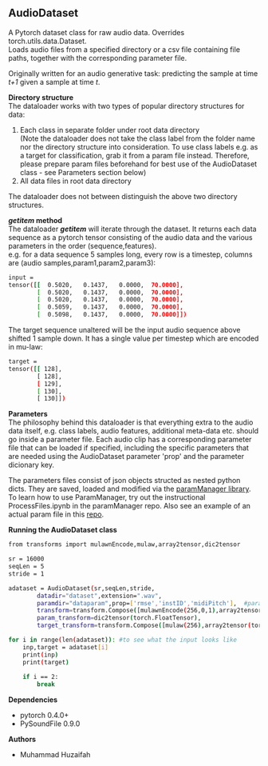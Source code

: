 ## AudioDataset

A Pytorch dataset class for raw audio data. Overrides torch.utils.data.Dataset.  
Loads audio files from a specified directory or a csv file containing file paths, together with the corresponding parameter file.

Originally written for an audio generative task: predicting the sample at time _t+1_ given a sample at time _t_.

**Directory structure**  
The dataloader works with two types of popular directory structures for data:
1. Each class in separate folder under root data directory  
(Note the dataloader does not take the class label from the folder name nor the directory structure into consideration. To use class labels e.g. as a target for classification, grab it from a param file instead. Therefore, please prepare param files beforehand for best use of the AudioDataset class - see Parameters section below) 
2. All data files in root data directory

The dataloader does not between distinguish the above two directory structures.

**_getitem_ method**  
The dataloader ___getitem___ will iterate through the dataset. It returns each data sequence as a pytorch tensor consisting of the audio data and the various parameters in the order (sequence,features).  
e.g. for a data sequence 5 samples long, every row is a timestep, columns are (audio samples,param1,param2,param3):
```bash
input = 
tensor([[  0.5020,   0.1437,   0.0000,  70.0000],
        [  0.5020,   0.1437,   0.0000,  70.0000],
        [  0.5020,   0.1437,   0.0000,  70.0000],
        [  0.5059,   0.1437,   0.0000,  70.0000],
        [  0.5098,   0.1437,   0.0000,  70.0000]])
```
The target sequence unaltered will be the input audio sequence above shifted 1 sample down. It has a single value per timestep which are encoded in mu-law:
```bash
target = 
tensor([[ 128],
        [ 128],
        [ 129],
        [ 130],
        [ 130]])
```		
**Parameters**  
The philosophy behind this dataloader is that everything extra to the audio data itself, e.g. class labels, audio features, additional meta-data etc. should go inside a parameter file. Each audio clip has a corresponding parameter file that can be loaded if specified, including the specific parameters that are needed using the AudioDataset parameter 'prop' and the parameter dicionary key. 

The parameters files consist of json objects structed as nested python dicts. They are saved, loaded and modified via the [paramManager library](https://github.com/lonce/paramManager). 
To learn how to use ParamManager, try out the instructional ProcessFiles.ipynb in the paramManager repo. Also see an example of an actual param file in this [repo](https://github.com/muhdhuz/audioDataloader/blob/master/dataparam/brass_acoustic_018-070-127.params). 

**Running the AudioDataset class**
```bash
from transforms import mulawnEncode,mulaw,array2tensor,dic2tensor	

sr = 16000
seqLen = 5
stride = 1

adataset = AudioDataset(sr,seqLen,stride,
		datadir="dataset",extension=".wav",
		paramdir="dataparam",prop=['rmse','instID','midiPitch'],  #parameters used for training can be specified here
		transform=transform.Compose([mulawnEncode(256,0,1),array2tensor(torch.FloatTensor)]),
		param_transform=dic2tensor(torch.FloatTensor),
		target_transform=transform.Compose([mulaw(256),array2tensor(torch.LongTensor)]))

for i in range(len(adataset)): #to see what the input looks like
    inp,target = adataset[i]
    print(inp)
    print(target)
    
    if i == 2:
        break 
```
**Dependencies**  
* pytorch 0.4.0+ 
* PySoundFile 0.9.0  

**Authors**  
* Muhammad Huzaifah






